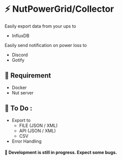 # ⚡ NutPowerGrid/Collector

Easily export data from your ups to

- InfluxDB

Easily send notification on power loss to

- Discord
- Gotify

## 🔧 Requirement

- Docker
- Nut server

## 📝 To Do :

- Export to
  - FILE (JSON / XML)
  - API (JSON / XML)
  - CSV
- Error Handling

#### 📢 Development is still in progress. Expect some bugs.
